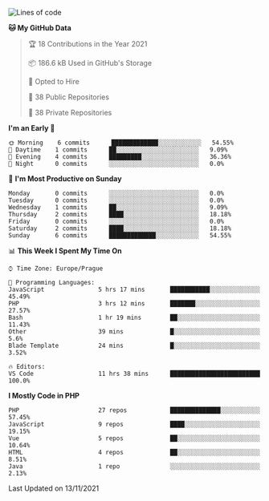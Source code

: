 <!--START_SECTION:waka-->
![Lines of code](https://img.shields.io/badge/From%20Hello%20World%20I%27ve%20Written-217035%20lines%20of%20code-blue)

**🐱 My GitHub Data** 

> 🏆 18 Contributions in the Year 2021
 > 
> 📦 186.6 kB Used in GitHub's Storage 
 > 
> 💼 Opted to Hire
 > 
> 📜 38 Public Repositories 
 > 
> 🔑 38 Private Repositories  
 > 
**I'm an Early 🐤** 

```text
🌞 Morning    6 commits      █████████████░░░░░░░░░░░░   54.55% 
🌆 Daytime    1 commits      ██░░░░░░░░░░░░░░░░░░░░░░░   9.09% 
🌃 Evening    4 commits      █████████░░░░░░░░░░░░░░░░   36.36% 
🌙 Night      0 commits      ░░░░░░░░░░░░░░░░░░░░░░░░░   0.0%

```
📅 **I'm Most Productive on Sunday** 

```text
Monday       0 commits      ░░░░░░░░░░░░░░░░░░░░░░░░░   0.0% 
Tuesday      0 commits      ░░░░░░░░░░░░░░░░░░░░░░░░░   0.0% 
Wednesday    1 commits      ██░░░░░░░░░░░░░░░░░░░░░░░   9.09% 
Thursday     2 commits      ████░░░░░░░░░░░░░░░░░░░░░   18.18% 
Friday       0 commits      ░░░░░░░░░░░░░░░░░░░░░░░░░   0.0% 
Saturday     2 commits      ████░░░░░░░░░░░░░░░░░░░░░   18.18% 
Sunday       6 commits      █████████████░░░░░░░░░░░░   54.55%

```


📊 **This Week I Spent My Time On** 

```text
⌚︎ Time Zone: Europe/Prague

💬 Programming Languages: 
JavaScript               5 hrs 17 mins       ███████████░░░░░░░░░░░░░░   45.49% 
PHP                      3 hrs 12 mins       ███████░░░░░░░░░░░░░░░░░░   27.57% 
Bash                     1 hr 19 mins        ██░░░░░░░░░░░░░░░░░░░░░░░   11.43% 
Other                    39 mins             █░░░░░░░░░░░░░░░░░░░░░░░░   5.6% 
Blade Template           24 mins             █░░░░░░░░░░░░░░░░░░░░░░░░   3.52%

🔥 Editors: 
VS Code                  11 hrs 38 mins      █████████████████████████   100.0%

```

**I Mostly Code in PHP** 

```text
PHP                      27 repos            ██████████████░░░░░░░░░░░   57.45% 
JavaScript               9 repos             ████░░░░░░░░░░░░░░░░░░░░░   19.15% 
Vue                      5 repos             ██░░░░░░░░░░░░░░░░░░░░░░░   10.64% 
HTML                     4 repos             ██░░░░░░░░░░░░░░░░░░░░░░░   8.51% 
Java                     1 repo              ░░░░░░░░░░░░░░░░░░░░░░░░░   2.13%

```



 Last Updated on 13/11/2021
<!--END_SECTION:waka-->
<!--
**AlexKratky/AlexKratky** is a ✨ _special_ ✨ repository because its `README.md` (this file) appears on your GitHub profile.

Here are some ideas to get you started:

- 🔭 I’m currently working on ...
- 🌱 I’m currently learning ...
- 👯 I’m looking to collaborate on ...
- 🤔 I’m looking for help with ...
- 💬 Ask me about ...
- 📫 How to reach me: ...
- 😄 Pronouns: ...
- ⚡ Fun fact: ...
-->
